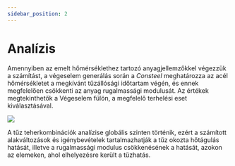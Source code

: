 ```yaml
---
sidebar_position: 2
---
```

# Analízis

<!-- wp:paragraph {"align":"justify"} -->

Amennyiben az emelt hőmérséklethez tartozó anyagjellemzőkkel végezzük a számítást, a végeselem generálás során a _Consteel_ meghatározza az acél hőmérsékletet a megkívánt tűzállósági időtartam végén, és ennek megfelelően csökkenti az anyag rugalmassági modulusát. Az értékek megtekinthetők a Végeselem fülön, a megfelelő terhelési eset kiválasztásával.

<!-- /wp:paragraph -->

<!-- wp:image {"align":"center","id":9378,"sizeSlug":"large","linkDestination":"media"} -->

[![](https://consteelsoftware.com/wp-content/uploads/2021/04/12-3-analysis.png)](./img/wp-content-uploads-2021-04-12-3-analysis.png)

<!-- /wp:image -->

<!-- wp:paragraph {"align":"justify"} -->

A tűz teherkombinációk analízise globális szinten történik, ezért a számított alakváltozások és igénybevételek tartalmazhatják a tűz okozta hőtágulás hatását, illetve a rugalmassági modulus csökkenésének a hatását, azokon az elemeken, ahol elhelyezésre került a tűzhatás.

<!-- /wp:paragraph -->
